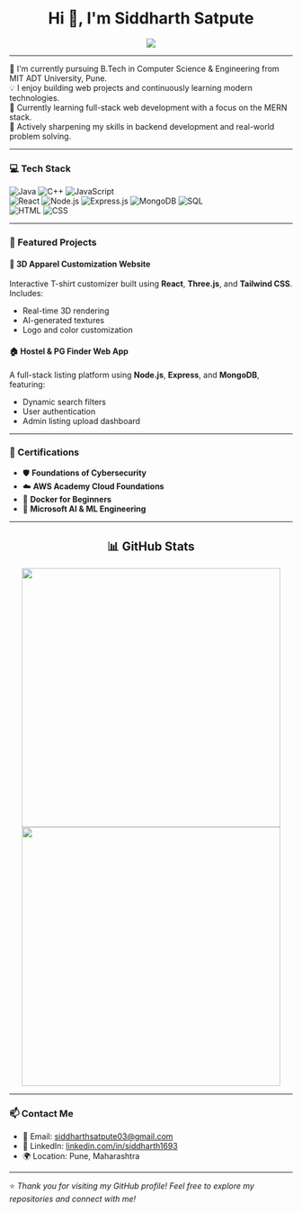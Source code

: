 <h1 align="center">Hi 👋, I'm Siddharth Satpute</h1>

<p align="center">
  <img src="https://readme-typing-svg.herokuapp.com?font=Fira+Code&size=22&pause=1000&color=F97316&center=true&width=800&lines=Aspiring+Full+Stack+Developer;Computer+Science+Student+at+MIT+ADT+University,+Pune" />
</p>

---

🌱 I'm currently pursuing B.Tech in Computer Science & Engineering from MIT ADT University, Pune.  
💡 I enjoy building web projects and continuously learning modern technologies.  
🧠 Currently learning full-stack web development with a focus on the MERN stack.  
🎯 Actively sharpening my skills in backend development and real-world problem solving.

---

### 💻 Tech Stack

![Java](https://img.shields.io/badge/Java-007396?style=for-the-badge&logo=java&logoColor=white)
![C++](https://img.shields.io/badge/C++-00599C?style=for-the-badge&logo=cplusplus&logoColor=white)
![JavaScript](https://img.shields.io/badge/JavaScript-F7DF1E?style=for-the-badge&logo=javascript&logoColor=black)  
![React](https://img.shields.io/badge/React-20232a?style=for-the-badge&logo=react&logoColor=61DAFB)
![Node.js](https://img.shields.io/badge/Node.js-339933?style=for-the-badge&logo=nodedotjs&logoColor=white)
![Express.js](https://img.shields.io/badge/Express.js-000000?style=for-the-badge&logo=express&logoColor=white)
![MongoDB](https://img.shields.io/badge/MongoDB-4EA94B?style=for-the-badge&logo=mongodb&logoColor=white)
![SQL](https://img.shields.io/badge/SQL-4479A1?style=for-the-badge&logo=mysql&logoColor=white)  
![HTML](https://img.shields.io/badge/HTML5-E34F26?style=for-the-badge&logo=html5&logoColor=white)
![CSS](https://img.shields.io/badge/CSS3-1572B6?style=for-the-badge&logo=css3&logoColor=white)

---

### 🚀 Featured Projects

#### 🧵 3D Apparel Customization Website
Interactive T-shirt customizer built using **React**, **Three.js**, and **Tailwind CSS**. Includes:
- Real-time 3D rendering
- AI-generated textures
- Logo and color customization

#### 🏠 Hostel & PG Finder Web App
A full-stack listing platform using **Node.js**, **Express**, and **MongoDB**, featuring:
- Dynamic search filters
- User authentication
- Admin listing upload dashboard

---

### 📜 Certifications

- 🛡️ **Foundations of Cybersecurity**
- ☁️ **AWS Academy Cloud Foundations**
- 🐳 **Docker for Beginners**
- 🤖 **Microsoft AI & ML Engineering**

---

<h2 align="center">📊 GitHub Stats</h2>

<div align="center">

  <img src="https://github-readme-stats.vercel.app/api?username=SiddharthSatpute&show_icons=true&theme=github_dark&hide=stars,commits,issues&count_private=true" width="460" />

  <img src="https://github-readme-stats.vercel.app/api/top-langs/?username=SiddharthSatpute&layout=compact&theme=github_dark&hide_progress=true" width="460" />

</div>

---

### 📫 Contact Me

- 📧 Email: siddharthsatpute03@gmail.com  
- 💼 LinkedIn: [linkedin.com/in/siddharth1693](https://linkedin.com/in/siddharth1693)  
- 🌍 Location: Pune, Maharashtra

---

⭐️ *Thank you for visiting my GitHub profile! Feel free to explore my repositories and connect with me!*
